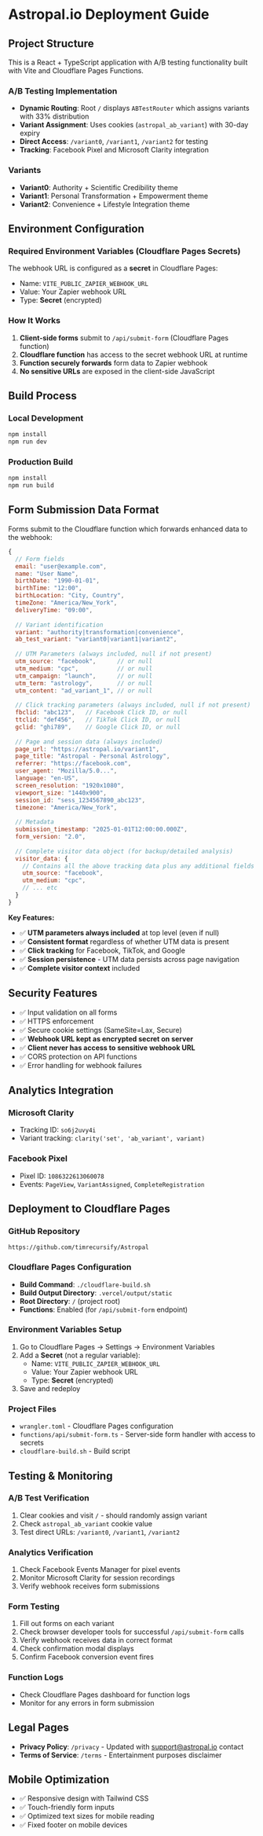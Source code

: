 # Astropal.io Deployment Guide

## Project Structure

This is a React + TypeScript application with A/B testing functionality built with Vite and Cloudflare Pages Functions.

### A/B Testing Implementation

- **Dynamic Routing**: Root `/` displays `ABTestRouter` which assigns variants with 33% distribution
- **Variant Assignment**: Uses cookies (`astropal_ab_variant`) with 30-day expiry
- **Direct Access**: `/variant0`, `/variant1`, `/variant2` for testing
- **Tracking**: Facebook Pixel and Microsoft Clarity integration

### Variants
- **Variant0**: Authority + Scientific Credibility theme
- **Variant1**: Personal Transformation + Empowerment theme  
- **Variant2**: Convenience + Lifestyle Integration theme

## Environment Configuration

### Required Environment Variables (Cloudflare Pages Secrets)
The webhook URL is configured as a **secret** in Cloudflare Pages:
- Name: `VITE_PUBLIC_ZAPIER_WEBHOOK_URL`
- Value: Your Zapier webhook URL
- Type: **Secret** (encrypted)

### How It Works
1. **Client-side forms** submit to `/api/submit-form` (Cloudflare Pages function)
2. **Cloudflare function** has access to the secret webhook URL at runtime
3. **Function securely forwards** form data to Zapier webhook
4. **No sensitive URLs** are exposed in the client-side JavaScript

## Build Process

### Local Development
```bash
npm install
npm run dev
```

### Production Build
```bash
npm install
npm run build
```

## Form Submission Data Format

Forms submit to the Cloudflare function which forwards enhanced data to the webhook:
```javascript
{
  // Form fields
  email: "user@example.com",
  name: "User Name", 
  birthDate: "1990-01-01",
  birthTime: "12:00",
  birthLocation: "City, Country",
  timeZone: "America/New_York",
  deliveryTime: "09:00",
  
  // Variant identification
  variant: "authority|transformation|convenience",
  ab_test_variant: "variant0|variant1|variant2",
  
  // UTM Parameters (always included, null if not present)
  utm_source: "facebook",      // or null
  utm_medium: "cpc",           // or null
  utm_campaign: "launch",      // or null
  utm_term: "astrology",       // or null
  utm_content: "ad_variant_1", // or null
  
  // Click tracking parameters (always included, null if not present)
  fbclid: "abc123",   // Facebook Click ID, or null
  ttclid: "def456",   // TikTok Click ID, or null
  gclid: "ghi789",    // Google Click ID, or null
  
  // Page and session data (always included)
  page_url: "https://astropal.io/variant1",
  page_title: "Astropal - Personal Astrology",
  referrer: "https://facebook.com",
  user_agent: "Mozilla/5.0...",
  language: "en-US",
  screen_resolution: "1920x1080",
  viewport_size: "1440x900",
  session_id: "sess_1234567890_abc123",
  timezone: "America/New_York",
  
  // Metadata
  submission_timestamp: "2025-01-01T12:00:00.000Z",
  form_version: "2.0",
  
  // Complete visitor data object (for backup/detailed analysis)
  visitor_data: {
    // Contains all the above tracking data plus any additional fields
    utm_source: "facebook",
    utm_medium: "cpc",
    // ... etc
  }
}
```

**Key Features:**
- ✅ **UTM parameters always included** at top level (even if null)
- ✅ **Consistent format** regardless of whether UTM data is present
- ✅ **Click tracking** for Facebook, TikTok, and Google
- ✅ **Session persistence** - UTM data persists across page navigation
- ✅ **Complete visitor context** included

## Security Features

- ✅ Input validation on all forms
- ✅ HTTPS enforcement 
- ✅ Secure cookie settings (SameSite=Lax, Secure)
- ✅ **Webhook URL kept as encrypted secret on server**
- ✅ **Client never has access to sensitive webhook URL**
- ✅ CORS protection on API functions
- ✅ Error handling for webhook failures

## Analytics Integration

### Microsoft Clarity
- Tracking ID: `so6j2uvy4i`
- Variant tracking: `clarity('set', 'ab_variant', variant)`

### Facebook Pixel  
- Pixel ID: `1086322613060078`
- Events: `PageView`, `VariantAssigned`, `CompleteRegistration`

## Deployment to Cloudflare Pages

### GitHub Repository
```
https://github.com/timrecursify/Astropal
```

### Cloudflare Pages Configuration
- **Build Command**: `./cloudflare-build.sh`
- **Build Output Directory**: `.vercel/output/static`
- **Root Directory**: `/` (project root)
- **Functions**: Enabled (for `/api/submit-form` endpoint)

### Environment Variables Setup
1. Go to Cloudflare Pages → Settings → Environment Variables
2. Add a **Secret** (not a regular variable):
   - Name: `VITE_PUBLIC_ZAPIER_WEBHOOK_URL`
   - Value: Your Zapier webhook URL
   - Type: **Secret** (encrypted)
3. Save and redeploy

### Project Files
- `wrangler.toml` - Cloudflare Pages configuration
- `functions/api/submit-form.ts` - Server-side form handler with access to secrets
- `cloudflare-build.sh` - Build script

## Testing & Monitoring

### A/B Test Verification
1. Clear cookies and visit `/` - should randomly assign variant
2. Check `astropal_ab_variant` cookie value
3. Test direct URLs: `/variant0`, `/variant1`, `/variant2`

### Analytics Verification
1. Check Facebook Events Manager for pixel events
2. Monitor Microsoft Clarity for session recordings
3. Verify webhook receives form submissions

### Form Testing
1. Fill out forms on each variant
2. Check browser developer tools for successful `/api/submit-form` calls
3. Verify webhook receives data in correct format
4. Check confirmation modal displays
5. Confirm Facebook conversion event fires

### Function Logs
- Check Cloudflare Pages dashboard for function logs
- Monitor for any errors in form submission

## Legal Pages
- **Privacy Policy**: `/privacy` - Updated with support@astropal.io contact
- **Terms of Service**: `/terms` - Entertainment purposes disclaimer

## Mobile Optimization
- ✅ Responsive design with Tailwind CSS
- ✅ Touch-friendly form inputs
- ✅ Optimized text sizes for mobile reading
- ✅ Fixed footer on mobile devices 